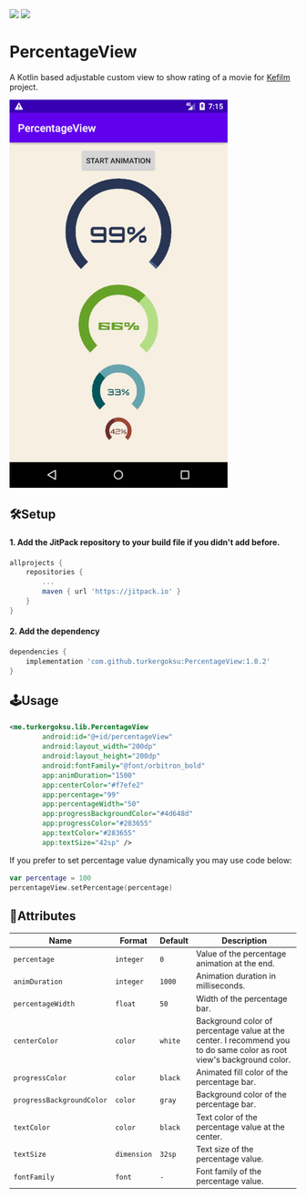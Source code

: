 [![](https://jitpack.io/v/turkergoksu/PercentageView.svg)](https://jitpack.io/#turkergoksu/PercentageView)
![](https://img.shields.io/badge/minSdkVersion-21-brightgreen.svg)

# PercentageView
A Kotlin based adjustable custom view to show rating of a movie for [Kefilm](https://github.com/turkergoksu/Kefilm) project.

![intro](screenshots/intro.gif?raw=true)

## 🛠️Setup
#### 1. Add the JitPack repository to your build file if you didn't add before.
```gradle
allprojects {
    repositories {
        ...
		maven { url 'https://jitpack.io' }
    }
}
```

#### 2. Add the dependency
```gradle
dependencies {
    implementation 'com.github.turkergoksu:PercentageView:1.0.2'
}
```

## 🕹️Usage
```xml
<me.turkergoksu.lib.PercentageView
        android:id="@+id/percentageView"
        android:layout_width="200dp"
        android:layout_height="200dp"
        android:fontFamily="@font/orbitron_bold"
        app:animDuration="1500"
        app:centerColor="#f7efe2"
        app:percentage="99"
        app:percentageWidth="50"
        app:progressBackgroundColor="#4d648d"
        app:progressColor="#283655"
        app:textColor="#283655"
        app:textSize="42sp" />
```

If you prefer to set percentage value dynamically you may use code below:
```kotlin
var percentage = 100
percentageView.setPercentage(percentage)
```

## 📝Attributes
| Name | Format | Default | Description |
| ---- | ------ | ------- | ----------- |
|`percentage`|`integer`|`0`|Value of the percentage animation at the end.|
|`animDuration`|`integer`|`1000`|Animation duration in milliseconds.|
|`percentageWidth`|`float`|`50`|Width of the percentage bar.|
|`centerColor`|`color`|`white`|Background color of percentage value at the center. I recommend you to do same color as root view's background color. |
|`progressColor`|`color`|`black`|Animated fill color of the percentage bar.|
|`progressBackgroundColor`|`color`|`gray`|Background color of the percentage bar.|
|`textColor`|`color`|`black`|Text color of the percentage value at the center.|
|`textSize`|`dimension`|`32sp`|Text size of the percentage value.|
|`fontFamily`|`font`|`-`|Font family of the percentage value.|
